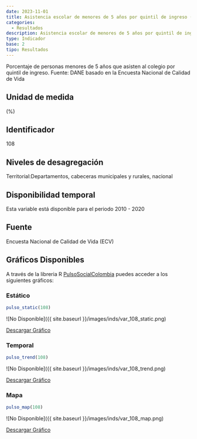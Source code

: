 ```yaml
---
date: 2023-11-01
title: Asistencia escolar de menores de 5 años por quintil de ingreso (%) - quintil 4 (zona)
categories:
  - Resultados
description: Asistencia escolar de menores de 5 años por quintil de ingreso (%) - quintil 4
type: Indicador
base: 2
tipo: Resultados
--- 
```


Porcentaje de personas menores de 5 años que asisten al colegio por quintil de ingreso.
Fuente: DANE basado en la Encuesta Nacional de Calidad de Vida

## Unidad de medida
(%)

## Identificador
108

## Niveles de desagregación
Territorial:Departamentos, cabeceras municipales y rurales, nacional

## Disponibilidad temporal
Esta variable está disponible para el periodo 2010 - 2020

## Fuente
Encuesta Nacional de Calidad de Vida (ECV)

## Gráficos Disponibles

A través de la libreria R [PulsoSocialColombia](https://github.com/pulsosocialcolombia/PulsoSocialColombia) puedes acceder a los siguientes gráficos:

### Estático

``` R
pulso_static(108)
```

![No Disponible]({{ site.baseurl }}/images/inds/var_108_static.png)

<a href='{{ site.baseurl }}/images/inds/var_108_static.png'>Descargar Gráfico</a>

### Temporal

``` R
pulso_trend(108)
```

![No Disponible]({{ site.baseurl }}/images/inds/var_108_trend.png)

<a href='{{ site.baseurl }}/images/inds/var_108_trend.png'>Descargar Gráfico</a>

### Mapa

``` R
pulso_map(108)
```

![No Disponible]({{ site.baseurl }}/images/inds/var_108_map.png)

<a href='{{ site.baseurl }}/images/inds/var_108_map.png'>Descargar Gráfico</a>